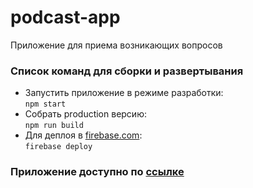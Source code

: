 # podcast-app
Приложение для приема возникающих вопросов

### Список команд для сборки и развертывания
* Запустить приложение в режиме разработки:  
  ```npm start```
* Собрать production версию:  
  ```npm run build```
* Для деплоя в <a href="https://firebase.google.com/">firebase.com</a>:  
  ```firebase deploy```

### Приложение доступно по <a href="https://podcast-app-54d15.web.app/">ссылке</a>
